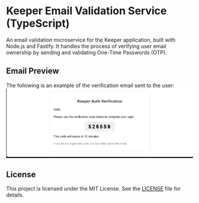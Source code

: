 # Keeper Email Validation Service (TypeScript)

An email validation microservice for the Keeper application, built with Node.js and Fastify. It handles the process of verifying user email ownership by sending and validating One-Time Passwords (OTP).

## Email Preview

The following is an example of the verification email sent to the user:
![Email Preview](./assets/example.png)

## License

This project is licensed under the MIT License. See the [LICENSE](LICENSE) file for details.